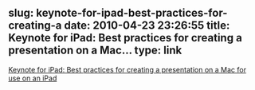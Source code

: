 slug: keynote-for-ipad-best-practices-for-creating-a
date: 2010-04-23 23:26:55
title: Keynote for iPad: Best practices for creating a presentation on a Mac...
type: link
---

[Keynote for iPad: Best practices for creating a presentation on a Mac for use on an iPad](http://support.apple.com/kb/HT4114)
